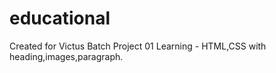 # educational
Created for Victus Batch Project 01
 Learning - HTML,CSS with heading,images,paragraph.
